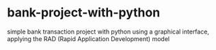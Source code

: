 # bank-project-with-python
 simple bank transaction project with python using a graphical interface, applying the RAD (Rapid Application Development) model
